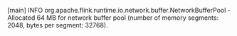 [main] INFO org.apache.flink.runtime.io.network.buffer.NetworkBufferPool - Allocated 64 MB for network buffer pool (number of memory segments: 2048, bytes per segment: 32768).
